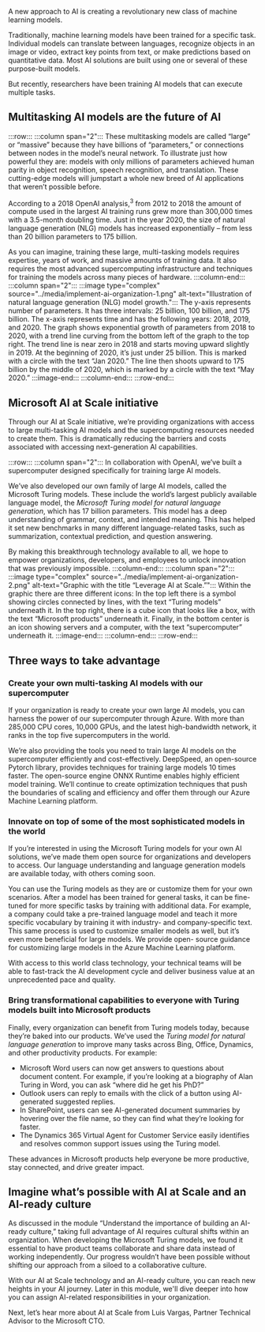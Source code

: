 A new approach to AI is creating a revolutionary new class of machine learning models.

Traditionally, machine learning models have been trained for a specific task. Individual models can translate between languages, recognize objects in an image or video, extract key points from text, or make predictions based on quantitative data. Most AI solutions are built using one or several of these purpose-built models.

But recently, researchers have been training AI models that can execute multiple tasks.

## Multitasking AI models are the future of AI

:::row:::
:::column span="2":::
These multitasking models are called “large” or “massive” because they have billions of “parameters,” or connections between nodes in the model’s neural network. To illustrate just how powerful they are: models with only millions of parameters achieved human parity in object recognition, speech recognition, and translation. These cutting-edge models will jumpstart a whole new breed of AI applications that weren’t possible before.

According to a 2018 OpenAI analysis,<sup>3</sup> from 2012 to 2018 the amount of compute used in the largest AI training runs grew more than 300,000 times with a 3.5-month doubling time. Just in the year 2020, the size of natural language generation (NLG) models has increased exponentially – from less than 20 billion parameters to 175 billion.

As you can imagine, training these large, multi-tasking models requires expertise, years of work, and massive amounts of training data. It also requires the most advanced supercomputing infrastructure and techniques for training the models across many pieces of hardware.
:::column-end:::
:::column span="2":::
:::image type="complex" source="../media/implement-ai-organization-1.png" alt-text="Illustration of natural language generation (NLG) model growth.":::
The y-axis represents number of parameters. It has three intervals: 25 billion, 100 billion, and 175 billion. The x-axis represents time and has the following years: 2018, 2019, and 2020. The graph shows exponential growth of parameters from 2018 to 2020, with a trend line curving from the bottom left of the graph to the top right. The trend line is near zero in 2018 and starts moving upward slightly in 2019. At the beginning of 2020, it’s just under 25 billion. This is marked with a circle with the text “Jan 2020.” The line then shoots upward to 175 billion by the middle of 2020, which is marked by a circle with the text “May 2020.”
:::image-end:::
:::column-end:::
:::row-end:::

## Microsoft AI at Scale initiative

Through our AI at Scale initiative, we’re providing organizations with access to large multi-tasking AI models and the supercomputing resources needed to create them. This is dramatically reducing the barriers and costs associated with accessing next-generation AI capabilities.

:::row:::
:::column span="2":::
In collaboration with OpenAI, we’ve built a supercomputer designed specifically for training large AI models.

We’ve also developed our own family of large AI models, called the Microsoft Turing models. These include the world’s largest publicly available language model, the *Microsoft Turing model for natural language generation*, which has 17 billion parameters. This model has a deep understanding of grammar, context, and intended meaning. This has helped it set new benchmarks in many different language-related tasks, such as summarization, contextual prediction, and question answering.

By making this breakthrough technology available to all, we hope to empower organizations, developers, and employees to unlock innovation that was previously impossible.
:::column-end:::
:::column span="2":::
:::image type="complex" source="../media/implement-ai-organization-2.png" alt-text="Graphic with the title “Leverage AI at Scale.”":::
Within the graphic there are three different icons: In the top left there is a symbol showing circles connected by lines, with the text “Turing models” underneath it. In the top right, there is a cube icon that looks like a box, with the text “Microsoft products” underneath it. Finally, in the bottom center is an icon showing servers and a computer, with the text “supercomputer” underneath it.
:::image-end:::
:::column-end:::
:::row-end:::

## Three ways to take advantage

### Create your own multi-tasking AI models with our supercomputer

If your organization is ready to create your own large AI models, you can harness the power of our supercomputer through Azure. With more than 285,000 CPU cores, 10,000 GPUs, and the latest high-bandwidth network, it ranks in the top five supercomputers in the world.

We’re also providing the tools you need to train large AI models on the supercomputer efficiently and cost-effectively. DeepSpeed, an open-source Pytorch library, provides techniques for training large models 10 times faster. The open-source engine ONNX Runtime enables highly efficient model training. We’ll continue to create optimization techniques that push the boundaries of scaling and efficiency and offer them through our Azure Machine Learning platform.

### Innovate on top of some of the most sophisticated models in the world

If you’re interested in using the Microsoft Turing models for your own AI solutions, we’ve made them open source for organizations and developers to access. Our language understanding and language generation models are available today, with others coming soon.

You can use the Turing models as they are or customize them for your own scenarios. After a model has been trained for general tasks, it can be fine-tuned for more specific tasks by training with additional data. For example, a company could take a pre-trained language model and teach it more specific vocabulary by training it with industry- and company-specific text. This same process is used to customize smaller models as well, but it’s even more beneficial for large models. We provide open- source guidance for customizing large models in the Azure Machine Learning platform.

With access to this world class technology, your technical teams will be able to fast-track the AI development cycle and deliver business value at an unprecedented pace and quality.

### Bring transformational capabilities to everyone with Turing models built into Microsoft products

Finally, every organization can benefit from Turing models today, because they’re baked into our products. We’ve used the  *Turing model for natural language generation* to improve many tasks across Bing, Office, Dynamics, and other productivity products. For example:

* Microsoft Word users can now get answers to questions about document content. For example, if you’re looking at a biography of Alan Turing in Word, you can ask “where did he get his PhD?”
* Outlook users can reply to emails with the click of a button using AI-generated suggested replies.
* In SharePoint, users can see AI-generated document summaries by hovering over the file name, so they can find what they’re looking for faster.
* The Dynamics 365 Virtual Agent for Customer Service easily identifies and resolves common support issues using the Turing model.

These advances in Microsoft products help everyone be more productive, stay connected, and drive greater impact.

## Imagine what’s possible with AI at Scale and an AI-ready culture

As discussed in the module “Understand the importance of building an AI-ready culture,” taking full advantage of AI requires cultural shifts within an organization. When developing the Microsoft Turing models, we found it essential to have product teams collaborate and share data instead of working independently. Our progress wouldn’t have been possible without shifting our approach from a siloed to a collaborative culture.

With our AI at Scale technology and an AI-ready culture, you can reach new heights in your AI journey. Later in this module, we'll dive deeper into how you can assign AI-related responsibilities in your organization.

Next, let’s hear more about AI at Scale from Luis Vargas, Partner Technical Advisor to the Microsoft CTO.

